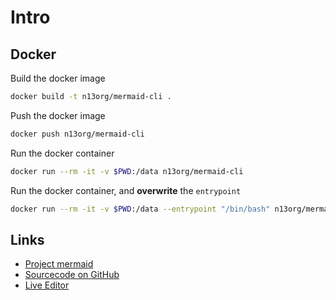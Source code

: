 # Intro

## Docker 

Build the docker image

```sh
docker build -t n13org/mermaid-cli .
```

Push the docker image

```sh
docker push n13org/mermaid-cli
```

Run the docker container

```sh
docker run --rm -it -v $PWD:/data n13org/mermaid-cli
```

Run the docker container, and **overwrite** the `entrypoint`

```sh
docker run --rm -it -v $PWD:/data --entrypoint "/bin/bash" n13org/mermaid-cli
```

## Links

* [Project mermaid](https://mermaid-js.github.io/mermaid/)
* [Sourcecode on GitHub](https://github.com/mermaid-js/mermaid)
* [Live Editor](https://mermaid-js.github.io/mermaid-live-editor)
